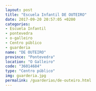 ```yaml
---
layout: post
title: "Escuela Infantil DE OUTEIRO"
date: 2017-09-20 20:57:05 +0200
categories:
- Escuela Infantil
- pontevedra
- o-galleiro
- Centro público
- guarderia
name: "DE OUTEIRO"
province: "Pontevedra"
location: "O Galleiro"
code: "36014684"
type: "Centro público"
img: guarderia.jpg
permalink: /guarderias/de-outeiro.html
---
```

